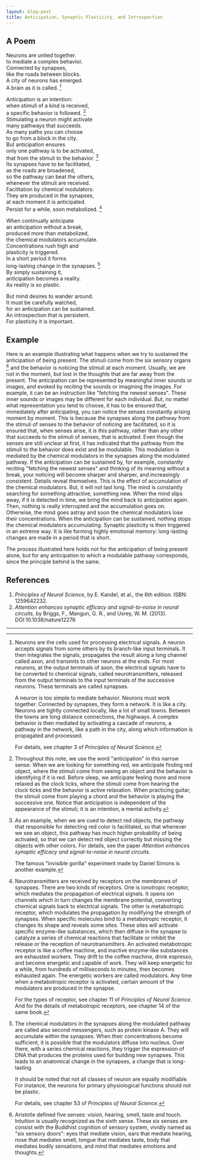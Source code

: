 ```yaml
---
layout: blog-post
title: Anticipation, Synaptic Plasticity, and Introspection
---
```


## A Poem

Neurons are united together.  
to mediate a complex behavior.  
Connected by synapses,  
like the roads between blocks.  
A city of neurons has emerged.  
A brain as it is called. [^neural-network]  

Anticipation is an intention:  
when stimuli of a kind is received,  
a specific behavior is followed. [^anticipation]  
Stimulating a neuron might activate  
many pathways that succeeds.  
As many paths you can choose  
to go from a block in the city.  
But anticipation ensures  
only one pathway is to be activated,  
that from the stimuli to the behavior. [^modulation]  
Its synapses have to be facilitated,  
as the roads are broadened,  
so the pathway can beat the others,  
whenever the stimuli are received.  
Facilitation by chemical modulators.  
They are produced in the synapses,  
at each moment it is anticipated.  
Persist for a while, soon metabolized. [^chemical-modulators]  

When continually anticipate  
an anticipation without a break,  
produced more than metabolized,  
the chemical modulators accumulate.  
Concentrations rush high and  
plasticity is triggered.  
In a short period it forms  
long-lasting change in the synapses. [^synaptic-plasticity]  
By simply sustaining it,  
anticipation becomes a reality.  
As reality is so plastic.  

But mind desires to wander around.  
It must be carefully watched,  
for an anticipation can be sustained.  
An introspection that is persistent.  
For plasticity it is important.  

  [^neural-network]: Neurons are the cells used for processing electrical signals. A neuron accepts signals from some others by its branch-like input terminals. It then integrates the signals, propagates the result along a long channel called axon, and transmits to other neurons at the ends. For most neurons, at the output terminals of axon, the electrical signals have to be converted to chemical signals, called neurotransmitters, released from the output terminals to the input terminals of the successive neurons. These terminals are called synapses.

    A neuron is too simple to mediate behavior. Neurons must work together. Connected by synapses, they form a network. It is like a city. Neurons are tightly connected locally, like a lot of small towns. Between the towns are long distance connections, the highways. A complex behavior is then mediated by activating a cascade of neurons, a pathway in the network, like a path in the city, along which information is propagated and processed.

    For details, see chapter 3 of _Principles of Neural Science_.

  [^anticipation]: Throughout this note, we use the word "anticipation" in this narrow sense. When we are looking for something red, we anticipate finding red object, where the stimuli come from seeing an object and the behavior is identifying if it is red. Before sleep, we anticipate feeling more and more relaxed as the clock ticks, where the stimuli come from hearing the clock ticks and the behavior is active relaxation. When practicing guitar, the stimuli come from playing a chord and the behavior is playing the successive one. Notice that anticipation is independent of the appearance of the stimuli; it is an intention, a mental activity.

  [^modulation]: As an example, when we are cued to detect red objects, the pathway that responsible for detecting red color is facilitated, so that whenever we see an object, this pathway has much higher probability of being activated, so that we can detect red object correctly but missing the objects with other colors. For details, see the paper _Attention enhances synaptic efficacy and signal-to-noise in neural circuits._

    The famous "invisible gorilla" experiment made by Daniel Simons is another example.

  [^chemical-modulators]: Neurotransmitters are received by receptors on the membranes of synapses. There are two kinds of receptors. One is ionotropic receptor, which mediates the propagation of electrical signals. It opens ion channels which in turn changes the membrane potential, converting chemical signals back to electrical signals. The other is metabotropic receptor, which modulates the propagation by modifying the strength of synapses. When specific molecules bind to a metabotropic receptor, it changes its shape and reveals some sites. These sites will activate specific enzyme-like substances, which then diffuse in the synapse to catalyze a series of chemical reactions that facilitate or inhibit the release or the reception of neurotransmitters. An activated metabotropic receptor is like a coffee machine, and inactive enzyme-like substances are exhausted workers. They drift to the coffee machine, drink espresso, and become energetic and capable of work. They will keep energetic for a while, from hundreds of milliseconds to minutes, then becomes exhausted again. The energetic workers are called modulators. Any time when a metabotropic receptor is activated, certain amount of the modulators are produced in the synapse.

    For the types of receptor, see chapter 11 of _Principles of Neural Science_. And for the details of metabotropic receptors, see chapter 14 of the same book.

  [^synaptic-plasticity]: The chemical modulators in the synapses along the modulated pathway are called also second messengers, such as protein kinase A. They will accumulate within the synapses. When their concentrations become sufficient, it is possible that the modulators diffuse into nucleus. Over there, with a series chemical reactions, they trigger the expression of DNA that produces the proteins used for building new synapses. This leads to an anatomical change in the synapses, a change that is long-lasting.

      It should be noted that not all classes of neuron are equally modifiable. For instance, the neurons for primary physiological functions should not be plastic.

      For details, see chapter 53 of _Principles of Neural Science_.

## Example

Here is an example illustrating what happens when we try to sustained the anticipation of being present. The stimuli come from the six sensory organs [^sensory-organs] and the behavior is noticing the stimuli at each moment. Usually, we are not in the moment, but lost in the thoughts that are far away from the present. The anticipation can be represented by meaningful inner sounds or images, and evoked by reciting the sounds or imagining the images. For example, it can be an instruction like "fetching the newest senses". These inner sounds or images may be different for each individual. But, no matter what representation you tend to choose, it has to be ensured that, immediately after anticipating, you can notice the senses constantly arising moment by moment. This is because the synapses along the pathway from the stimuli of senses to the behavior of noticing are facilitated, so it is ensured that, when senses arise, it is this pathway, rather than any other that succeeds to the stimuli of senses, that is activated. Even though the senses are still unclear at first, it has indicated that the pathway from the stimuli to the behavior does exist and be modulable. This modulation is mediated by the chemical modulators in the synapses along the modulated pathway. If the anticipation can be sustained by, for example, constantly reciting "fetching the newest senses" and thinking of its meaning without a break, your noticing will become sharper and sharper, and increasingly consistent. Details reveal themselves. This is the effect of accumulation of the chemical modulators. But, it will not last long. The mind is constantly searching for something attractive, something new. When the mind slips away, if it is detected in time, we bring the mind back to anticipation again. Then, nothing is really interrupted and the accumulation goes on. Otherwise, the mind goes astray and soon the chemical modulators lose their concentrations. When the anticipation can be sustained, nothing stops the chemical modulators accumulating. Synaptic plasticity is then triggered in an extreme way. It is like forming highly emotional memory: long-lasting changes are made in a period that is short.

  [^sensory-organs]: Aristotle defined five senses: vision, hearing, smell, taste and touch. Intuition is usually recognized as the sixth sense. These six senses are consist with the Buddhist cognition of sensory system, vividly named as "six sensory doors": eyes that mediate vision, ears that mediate hearing, nose that mediates smell, tongue that mediates taste, body that mediates bodily sensations, and mind that mediates emotions and thoughts.

The process illustrated here holds not for the anticipation of being present alone, but for any anticipation to which a modulable pathway corresponds, since the principle behind is the same.

## References

1. _Principles of Neural Science_, by E. Kandel, et al., the 6th edition. ISBN: 1259642232.
2. _Attention enhances synaptic efficacy and signal-to-noise in neural circuits_, by Briggs, F., Mangun, G. R., and Usrey, W. M. (2013). DOI:10.1038/nature12276

---
